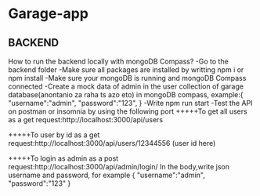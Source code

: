 # Garage-app

## BACKEND

How to run the backend locally with mongoDB Compass?
-Go to the backend folder
-Make sure all packages are installed by writting npm i or npm install
-Make sure your mongoDB is running and mongoDB Compass connected
-Create a mock data of admin in the user collection of garage database(anontanio za raha ts azo eto) in mongoDB compass,
example:{
"username":"admin",
"password":"123",
}
-Write npm run start
-Test the API on postman or insomnia by using the following port
+++++To get all users as a get request:http://localhost:3000/api/users

+++++To user by id as a get request:http://localhost:3000/api/users/12344556 (user id here)

+++++To login as admin as a post request:http://localhost:3000/api/admin/login/
In the body,write json username and password, for example
{
"username":"admin",
"password":"123"
}
